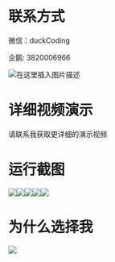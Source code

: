 # 联系方式

微信：duckCoding

企鹅: 3820006966

![在这里插入图片描述](http://upload.cxycsx.vip/91ab4bcb4f2c4c6db86365bb6d6e9c62.jpeg)

# 详细视频演示

请联系我获取更详细的演示视频

# 运行截图

![](http://www.bysj52.com/uploadfile/ueditor/image/202306/%E6%AF%95%E8%AE%BEssm548%E5%9F%BA%E4%BA%8EJAVA%E7%9A%84%E5%AD%A6%E7%94%9F%E5%9C%A8%E7%BA%BF%E8%80%83%E8%AF%95%E7%B3%BB%E7%BB%9F+vue%E6%AF%95%E4%B8%9A%E8%AE%BE%E8%AE%A1/1.png)![](http://www.bysj52.com/uploadfile/ueditor/image/202306/%E6%AF%95%E8%AE%BEssm548%E5%9F%BA%E4%BA%8EJAVA%E7%9A%84%E5%AD%A6%E7%94%9F%E5%9C%A8%E7%BA%BF%E8%80%83%E8%AF%95%E7%B3%BB%E7%BB%9F+vue%E6%AF%95%E4%B8%9A%E8%AE%BE%E8%AE%A1/3.png)![](http://www.bysj52.com/uploadfile/ueditor/image/202306/%E6%AF%95%E8%AE%BEssm548%E5%9F%BA%E4%BA%8EJAVA%E7%9A%84%E5%AD%A6%E7%94%9F%E5%9C%A8%E7%BA%BF%E8%80%83%E8%AF%95%E7%B3%BB%E7%BB%9F+vue%E6%AF%95%E4%B8%9A%E8%AE%BE%E8%AE%A1/2.png)![](http://www.bysj52.com/uploadfile/ueditor/image/202306/%E6%AF%95%E8%AE%BEssm548%E5%9F%BA%E4%BA%8EJAVA%E7%9A%84%E5%AD%A6%E7%94%9F%E5%9C%A8%E7%BA%BF%E8%80%83%E8%AF%95%E7%B3%BB%E7%BB%9F+vue%E6%AF%95%E4%B8%9A%E8%AE%BE%E8%AE%A1/5.png)![](http://www.bysj52.com/uploadfile/ueditor/image/202306/%E6%AF%95%E8%AE%BEssm548%E5%9F%BA%E4%BA%8EJAVA%E7%9A%84%E5%AD%A6%E7%94%9F%E5%9C%A8%E7%BA%BF%E8%80%83%E8%AF%95%E7%B3%BB%E7%BB%9F+vue%E6%AF%95%E4%B8%9A%E8%AE%BE%E8%AE%A1/4.png)

# 为什么选择我

![](http://upload.cxycsx.vip/%E7%A8%8B%E5%BA%8F%E8%AE%BE%E8%AE%A1.png)

